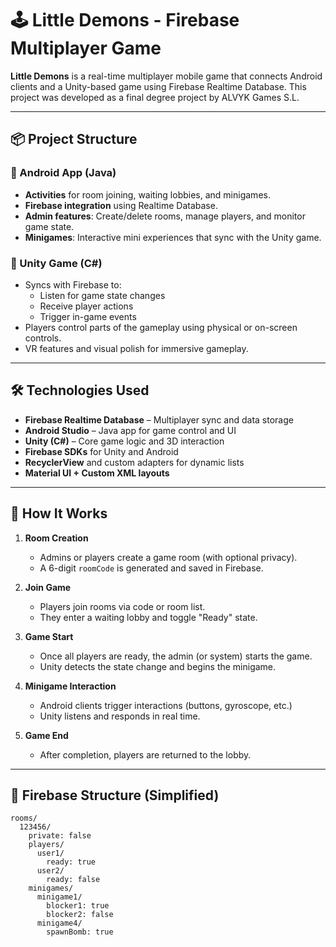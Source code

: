 # 🕹️ Little Demons - Firebase Multiplayer Game

**Little Demons** is a real-time multiplayer mobile game that connects Android clients and a Unity-based game using Firebase Realtime Database. This project was developed as a final degree project by ALVYK Games S.L.

---

## 📦 Project Structure

### 🔹 Android App (Java)
- **Activities** for room joining, waiting lobbies, and minigames.
- **Firebase integration** using Realtime Database.
- **Admin features**: Create/delete rooms, manage players, and monitor game state.
- **Minigames**: Interactive mini experiences that sync with the Unity game.

### 🔹 Unity Game (C#)
- Syncs with Firebase to:
  - Listen for game state changes
  - Receive player actions
  - Trigger in-game events
- Players control parts of the gameplay using physical or on-screen controls.
- VR features and visual polish for immersive gameplay.

---

## 🛠️ Technologies Used

- **Firebase Realtime Database** – Multiplayer sync and data storage
- **Android Studio** – Java app for game control and UI
- **Unity (C#)** – Core game logic and 3D interaction
- **Firebase SDKs** for Unity and Android
- **RecyclerView** and custom adapters for dynamic lists
- **Material UI + Custom XML layouts**

---

## 🚀 How It Works

1. **Room Creation**
   - Admins or players create a game room (with optional privacy).
   - A 6-digit `roomCode` is generated and saved in Firebase.

2. **Join Game**
   - Players join rooms via code or room list.
   - They enter a waiting lobby and toggle "Ready" state.

3. **Game Start**
   - Once all players are ready, the admin (or system) starts the game.
   - Unity detects the state change and begins the minigame.

4. **Minigame Interaction**
   - Android clients trigger interactions (buttons, gyroscope, etc.)
   - Unity listens and responds in real time.

5. **Game End**
   - After completion, players are returned to the lobby.

---

## 🔑 Firebase Structure (Simplified)

```plaintext
rooms/
  123456/
    private: false
    players/
      user1/
        ready: true
      user2/
        ready: false
    minigames/
      minigame1/
        blocker1: true
        blocker2: false
      minigame4/
        spawnBomb: true
